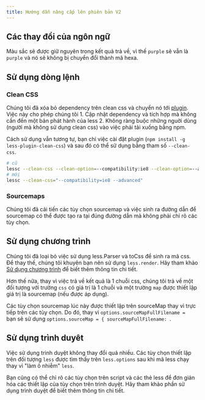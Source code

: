 ```yaml
---
title: Hướng dẫn nâng cấp lên phiên bản V2
---
```


Các thay đổi của ngôn ngữ
----------------

Màu sắc sẽ được giữ nguyên trong kết quả trả về, vì thế `purple` sẽ vẫn là `purple` và nó sẽ không bị chuyển đổi thành mã hexa.

Sử dụng dòng lệnh
------------------

### Clean CSS

Chúng tôi đã xóa bỏ dependency trên clean css và chuyển nó tới [plugin](https://github.com/less/less-plugin-clean-css).
Việc này cho phép chúng tôi 1. Cập nhật dependency và tích hợp mà không cần đến một bản phát hành của less 2. Không ràng buộc những nguời dùng (người mà không sử dụng clean css) vào việc phải tải xuống bằng npm.

Cách sử dụng vẫn tương tự, bạn chỉ việc cài đặt plugin (`npm install -g less-plugin-clean-css`) và sau đó có thể sử dụng bằng tham số 
`--clean-css`.

```bash
# cũ
lessc --clean-css --clean-option=--compatibility:ie8 --clean-option=--advanced
# mới
lessc --clean-css="--compatibility=ie8 --advanced"
```

### Sourcemaps

Chúng tôi đã cải tiến các tùy chọn sourcemap và việc sinh ra đường dẫn để sourcemap có thể được tạo ra tại đúng đường dẫn mà không phải chỉ rõ các tùy chọn.

Sử dụng chương trình
------------------

Chúng tôi đã loại bỏ việc sử dụng less.Parser và toCss để sinh ra mã css. Để thay thế, chúng tôi khuyên bạn nên sử dụng `less.render`.
Hãy tham khảo [Sử dụng chương trình](#programmatic-usage) để biết thêm thông tin chi tiết.

Hơn thế nữa, thay vì việc trả về kết quả là 1 chuỗi css, chúng tôi trả về một đối tượng với trường `css` có giá trị là 1 chuỗi và một trường  `map` được thiết lập giá trị là sourcemap (nếu được áp dụng).

Các tùy chọn sourcemap lúc này được thiết lập trên sourceMap thay vì trực tiếp trên các tùy chọn. Do đó, thay vì `options.sourceMapFullFilename = ` bạn sẽ sử dụng `options.sourceMap = { sourceMapFullFilename: `.

Sử dụng trình duyêt
-------------

Việc sử dụng trinh duyệt không thay đổi quá nhiều. Các tùy chọn thiết lập trên đối tượng `less` được tìm thấy trên `less.options` sau khi mã less chạy thay vì "làm ô nhiễm" `less`.

Bạn cũng có thể chỉ rõ các tùy chọn trên script và các thẻ less để đơn giản hóa các thiết lập của tùy chọn trên trình duyệt. Hãy tham khảo phần sử dụng trình duyệt để biết thêm thông tin chi tiết.
